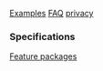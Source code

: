 
[Examples](examples.md)
[FAQ](faq.md)
[privacy](privacy.md)

### Specifications

[Feature packages](feature-packages.md)

